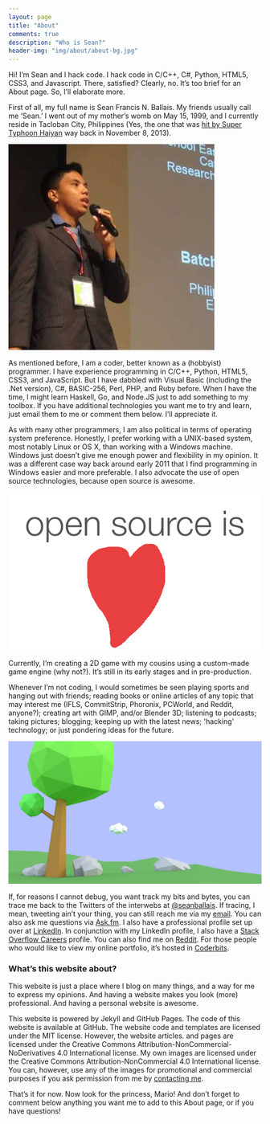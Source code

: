 ```yaml
---
layout: page
title: "About"
comments: true
description: "Who is Sean?"
header-img: "img/about/about-bg.jpg"
---
```


Hi! I’m Sean and I hack code. I hack code in C/C++, C#, Python, HTML5, CSS3, and Javascript. There, satisfied? Clearly, no. It’s too brief for an About page. So, I’ll elaborate more.

First of all, my full name is Sean Francis N. Ballais. My friends usually call me ‘Sean.’ I went out of my mother’s womb on May 15, 1999, and I currently reside in Tacloban City, Philippines (Yes, the one that was [hit by Super Typhoon Haiyan](/blog/remembering-haiyan/) way back in November 8, 2013).

![A picture of me](/static/img/about/me.jpg)

As mentioned before, I am a coder, better known as a (hobbyist) programmer. I have experience programming in C/C++, Python, HTML5, CSS3, and JavaScript. But I have dabbled with Visual Basic (including the .Net version), C#, BASIC-256, Perl, PHP, and Ruby before. When I have the time, I might learn Haskell, Go, and Node.JS just to add something to my toolbox. If you have additional technologies you want me to try and learn, just email them to me or comment them below. I’ll appreciate it.

As with many other programmers, I am also political in terms of operating system preference. Honestly, I prefer working with a UNIX-based system, most notably Linux or OS X, than working with a Windows machine. Windows just doesn’t give me enough power and flexibility in my opinion. It was a different case way back around early 2011 that I find programming in Windows easier and more preferable. I also advocate the use of open source technologies, because open source is awesome.

![Open source is awesome](/static/img/about/open-source-awesome.png)

Currently, I’m creating a 2D game with my cousins using a custom-made game engine (why not?). It’s still in its early stages and in pre-production.

Whenever I’m not coding, I would sometimes be seen playing sports and hanging out with friends; reading books or online articles of any topic that may interest me (IFLS, CommitStrip, Phoronix, PCWorld, and Reddit, anyone?); creating art with GIMP, and/or Blender 3D; listening to podcasts; taking pictures; blogging; keeping up with the latest news; 'hacking' technology; or just pondering ideas for the future.

![One of my sample arts](/static/img/about/art-sample.jpg)

If, for reasons I cannot debug, you want track my bits and bytes, you can trace me back to the Twitters of the interwebs at [@seanballais](https://www.twitter.com/seanballais). If tracing, I mean, tweeting ain’t your thing, you can still reach me via my [email]({{site.url}}/contact/). You can also ask me questions via [Ask.fm](https://ask.fm/sfballais123). I also have a professional profile set up over at [LinkedIn](https://www.linkedin.com/in/seanballais). In conjunction with my LinkedIn profile, I also have a [Stack Overflow Careers](http://careers.stackoverflow.com/seanballais) profile. You can also find me on [Reddit](https://www.reddit.com/user/seanballais). For those people who would like to view my online portfolio, it’s hosted in [Coderbits](http://www.coderbits.com/sfballais123).

### What’s this website about?

This website is just a place where I blog on many things, and a way for me to express my opinions. And having a website makes you look (more) professional. And having a personal website is awesome.

This website is powered by Jekyll and GitHub Pages. The code of this website is available at GitHub. The website code and templates are licensed under the MIT license. However, the website articles. and pages are licensed under the Creative Commons Attribution-NonCommercial-NoDerivatives 4.0 International license. My own images are licensed under the Creative Commons Attribution-NonCommercial 4.0 International license. You can, however, use any of the images for promotional and commercial purposes if you ask permission from me by [contacting me]({{site.url}}/contact/).

That’s it for now. Now look for the princess, Mario! And don’t forget to comment below anything you want me to add to this About page, or if you have questions!
